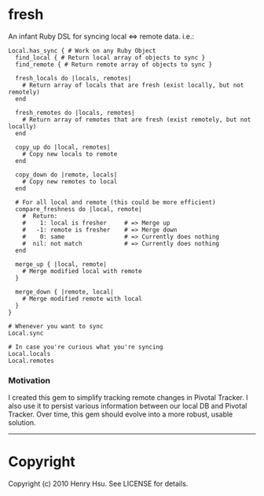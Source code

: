 # fresh

An infant Ruby DSL for syncing local <=> remote data. i.e.:

    Local.has_sync { # Work on any Ruby Object
      find_local { # Return local array of objects to sync }
      find_remote { # Return remote array of objects to sync }

      fresh_locals do |locals, remotes|
        # Return array of locals that are fresh (exist locally, but not remotely)
      end

      fresh_remotes do |locals, remotes|
        # Return array of remotes that are fresh (exist remotely, but not locally)
      end

      copy_up do |local, remotes|
        # Copy new locals to remote
      end

      copy_down do |remote, locals|
        # Copy new remotes to local
      end

      # For all local and remote (this could be more efficient)
      compare_freshness do |local, remote|
        #  Return:
        #    1: local is fresher     # => Merge up
        #   -1: remote is fresher    # => Merge down
        #    0: same                 # => Currently does nothing
        #  nil: not match            # => Currently does nothing
      end

      merge_up { |local, remote|
        # Merge modified local with remote
      }

      merge_down { |remote, local|
        # Merge modified remote with local
      }
    }
    
    # Whenever you want to sync
    Local.sync
    
    # In case you're curious what you're syncing
    Local.locals
    Local.remotes

### Motivation

I created this gem to simplify tracking remote changes in Pivotal Tracker. I also use it to persist various information between our local DB and Pivotal Tracker.
Over time, this gem should evolve into a more robust, usable solution.

*****

# Copyright

Copyright (c) 2010 Henry Hsu. See LICENSE for details.